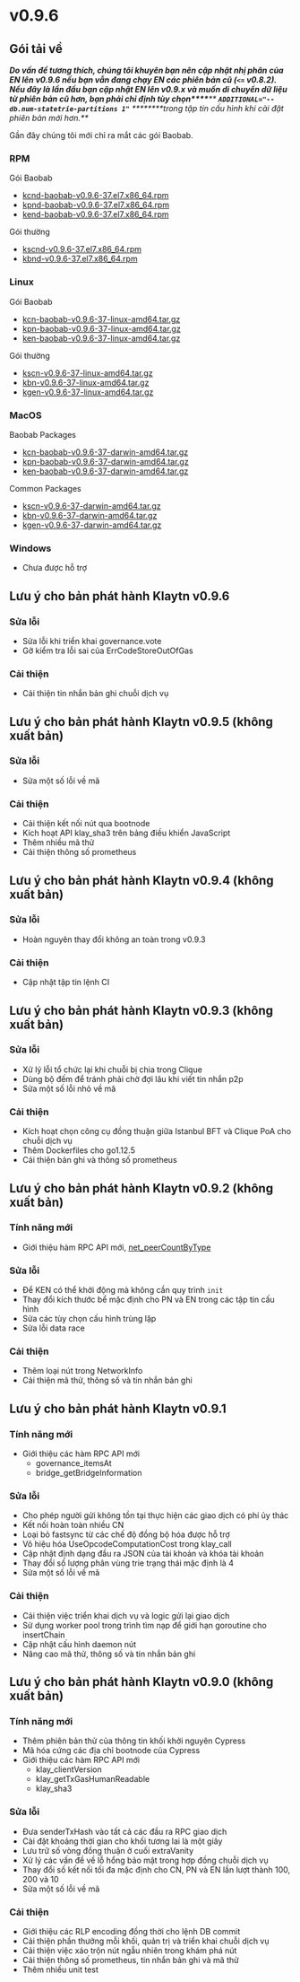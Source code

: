 # v0.9.6

## Gói tải về <a href="#package-downloads" id="package-downloads"></a>

_**Do vấn đề tương thích, chúng tôi khuyên bạn nên cập nhật nhị phân của EN lên v0.9.6 nếu bạn vẫn đang chạy EN các phiên bản cũ (`<=` v0.8.2). Nếu đây là lần đầu bạn cập nhật EN lên v0.9.x và muốn di chuyển dữ liệu từ phiên bản cũ hơn, bạn phải chỉ định tùy chọn\*\*\*\***** ****`ADDITIONAL="--db.num-statetrie-partitions 1"`**** ****\*\*\*\*trong tập tin cấu hình khi cài đặt phiên bản mới hơn.**_

Gần đây chúng tôi mới chỉ ra mắt các gói Baobab.

### RPM <a href="#rpm" id="rpm"></a>

Gói Baobab

* [kcnd-baobab-v0.9.6-37.el7.x86\_64.rpm](http://packages.klaytn.net/klaytn/v0.9.6/kcnd-baobab-v0.9.6-37.el7.x86_64.rpm)
* [kpnd-baobab-v0.9.6-37.el7.x86\_64.rpm](http://packages.klaytn.net/klaytn/v0.9.6/kpnd-baobab-v0.9.6-37.el7.x86_64.rpm)
* [kend-baobab-v0.9.6-37.el7.x86\_64.rpm](http://packages.klaytn.net/klaytn/v0.9.6/kend-baobab-v0.9.6-37.el7.x86_64.rpm)

Gói thường

* [kscnd-v0.9.6-37.el7.x86\_64.rpm](http://packages.klaytn.net/klaytn/v0.9.6/kscnd-v0.9.6-37.el7.x86_64.rpm)
* [kbnd-v0.9.6-37.el7.x86\_64.rpm](http://packages.klaytn.net/klaytn/v0.9.6/kbnd-v0.9.6-37.el7.x86_64.rpm)

### Linux <a href="#linux" id="linux"></a>

Gói Baobab

* [kcn-baobab-v0.9.6-37-linux-amd64.tar.gz](http://packages.klaytn.net/klaytn/v0.9.6/kcn-baobab-v0.9.6-37-linux-amd64.tar.gz)
* [kpn-baobab-v0.9.6-37-linux-amd64.tar.gz](http://packages.klaytn.net/klaytn/v0.9.6/kpn-baobab-v0.9.6-37-linux-amd64.tar.gz)
* [ken-baobab-v0.9.6-37-linux-amd64.tar.gz](http://packages.klaytn.net/klaytn/v0.9.6/ken-baobab-v0.9.6-37-linux-amd64.tar.gz)

Gói thường

* [kscn-v0.9.6-37-linux-amd64.tar.gz](http://packages.klaytn.net/klaytn/v0.9.6/kscn-v0.9.6-37-linux-amd64.tar.gz)
* [kbn-v0.9.6-37-linux-amd64.tar.gz](http://packages.klaytn.net/klaytn/v0.9.6/kbn-v0.9.6-37-linux-amd64.tar.gz)
* [kgen-v0.9.6-37-linux-amd64.tar.gz](http://packages.klaytn.net/klaytn/v0.9.6/kgen-v0.9.6-37-linux-amd64.tar.gz)

### MacOS <a href="#macos" id="macos"></a>

Baobab Packages

* [kcn-baobab-v0.9.6-37-darwin-amd64.tar.gz](http://packages.klaytn.net/klaytn/v0.9.6/kcn-baobab-v0.9.6-37-darwin-amd64.tar.gz)
* [kpn-baobab-v0.9.6-37-darwin-amd64.tar.gz](http://packages.klaytn.net/klaytn/v0.9.6/kpn-baobab-v0.9.6-37-darwin-amd64.tar.gz)
* [ken-baobab-v0.9.6-37-darwin-amd64.tar.gz](http://packages.klaytn.net/klaytn/v0.9.6/ken-baobab-v0.9.6-37-darwin-amd64.tar.gz)

Common Packages

* [kscn-v0.9.6-37-darwin-amd64.tar.gz](http://packages.klaytn.net/klaytn/v0.9.6/kscn-v0.9.6-37-darwin-amd64.tar.gz)
* [kbn-v0.9.6-37-darwin-amd64.tar.gz](http://packages.klaytn.net/klaytn/v0.9.6/kbn-v0.9.6-37-darwin-amd64.tar.gz)
* [kgen-v0.9.6-37-darwin-amd64.tar.gz](http://packages.klaytn.net/klaytn/v0.9.6/kgen-v0.9.6-37-darwin-amd64.tar.gz)

### Windows <a href="#windows" id="windows"></a>

* Chưa được hỗ trợ

## Lưu ý cho bản phát hành Klaytn v0.9.6 <a href="#release-notes-for-klaytn-v0-9-6" id="release-notes-for-klaytn-v0-9-6"></a>

### Sửa lỗi <a href="#fixes" id="fixes"></a>

* Sửa lỗi khi triển khai governance.vote
* Gỡ kiểm tra lỗi sai của ErrCodeStoreOutOfGas

### Cải thiện <a href="#improvements" id="improvements"></a>

* Cải thiện tin nhắn bản ghi chuỗi dịch vụ

## Lưu ý cho bản phát hành Klaytn v0.9.5 (không xuất bản) <a href="#release-notes-for-klaytn-v0-9-5-unpublished" id="release-notes-for-klaytn-v0-9-5-unpublished"></a>

### Sửa lỗi <a href="#fixes" id="fixes"></a>

* Sửa một số lỗi về mã

### Cải thiện <a href="#improvements" id="improvements"></a>

* Cải thiện kết nối nút qua bootnode
* Kích hoạt API klay\_sha3 trên bảng điều khiển JavaScript
* Thêm nhiều mã thử
* Cải thiện thông số prometheus

## Lưu ý cho bản phát hành Klaytn v0.9.4 (không xuất bản) <a href="#release-notes-for-klaytn-v0-9-4-unpublished" id="release-notes-for-klaytn-v0-9-4-unpublished"></a>

### Sửa lỗi <a href="#fixes" id="fixes"></a>

* Hoàn nguyên thay đổi không an toàn trong v0.9.3

### Cải thiện <a href="#improvements" id="improvements"></a>

* Cập nhật tập tin lệnh CI

## Lưu ý cho bản phát hành Klaytn v0.9.3 (không xuất bản) <a href="#release-notes-for-klaytn-v0-9-3-unpublished" id="release-notes-for-klaytn-v0-9-3-unpublished"></a>

### Sửa lỗi <a href="#fixes" id="fixes"></a>

* Xử lý lỗi tổ chức lại khi chuỗi bị chia trong Clique
* Dùng bộ đếm để tránh phải chờ đợi lâu khi viết tin nhắn p2p
* Sửa một số lỗi nhỏ về mã

### Cải thiện <a href="#improvements" id="improvements"></a>

* Kích hoạt chọn công cụ đồng thuận giữa Istanbul BFT và Clique PoA cho chuỗi dịch vụ
* Thêm Dockerfiles cho go1.12.5
* Cải thiện bản ghi và thông số prometheus

## Lưu ý cho bản phát hành Klaytn v0.9.2 (không xuất bản) <a href="#release-notes-for-klaytn-v0-9-2-unpublished" id="release-notes-for-klaytn-v0-9-2-unpublished"></a>

### Tính năng mới <a href="#new-features" id="new-features"></a>

* Giới thiệu hàm RPC API mới, [net\_peerCountByType](../../references/json-rpc/network.md#net_peercountbytype)

### Sửa lỗi <a href="#fixes" id="fixes"></a>

* Để KEN có thể khởi động mà không cần quy trình `init`
* Thay đổi kích thước bể mặc định cho PN và EN trong các tập tin cấu hình
* Sửa các tùy chọn cấu hình trùng lặp
* Sửa lỗi data race

### Cải thiện <a href="#improvements" id="improvements"></a>

* Thêm loại nút trong NetworkInfo
* Cải thiện mã thử, thông số và tin nhắn bản ghi

## Lưu ý cho bản phát hành Klaytn v0.9.1 <a href="#release-notes-for-klaytn-v0-9-1" id="release-notes-for-klaytn-v0-9-1"></a>

### Tính năng mới <a href="#new-features" id="new-features"></a>

* Giới thiệu các hàm RPC API mới
  * governance\_itemsAt
  * bridge\_getBridgeInformation

### Sửa lỗi <a href="#fixes" id="fixes"></a>

* Cho phép người gửi không tồn tại thực hiện các giao dịch có phí ủy thác
* Kết nối hoàn toàn nhiều CN
* Loại bỏ fastsync từ các chế độ đồng bộ hóa được hỗ trợ
* Vô hiệu hóa UseOpcodeComputationCost trong klay\_call
* Cập nhật định dạng đầu ra JSON của tài khoản và khóa tài khoản
* Thay đổi số lượng phân vùng trie trạng thái mặc định là 4
* Sửa một số lỗi về mã

### Cải thiện <a href="#improvements" id="improvements"></a>

* Cải thiện việc triển khai dịch vụ và logic gửi lại giao dịch
* Sử dụng worker pool trong trình tìm nạp để giới hạn goroutine cho insertChain
* Cập nhật cấu hình daemon nút
* Nâng cao mã thử, thông số và tin nhắn bản ghi

## Lưu ý cho bản phát hành Klaytn v0.9.0 (không xuất bản) <a href="#release-notes-for-klaytn-v0-9-0-unpublished" id="release-notes-for-klaytn-v0-9-0-unpublished"></a>

### Tính năng mới <a href="#new-features" id="new-features"></a>

* Thêm phiên bản thử của thông tin khối khởi nguyên Cypress
* Mã hóa cứng các địa chỉ bootnode của Cypress
* Giới thiệu các hàm RPC API mới
  * klay\_clientVersion
  * klay\_getTxGasHumanReadable
  * klay\_sha3

### Sửa lỗi <a href="#fixes" id="fixes"></a>

* Đưa senderTxHash vào tất cả các đầu ra RPC giao dịch
* Cài đặt khoảng thời gian cho khối tương lai là một giây
* Lưu trữ số vòng đồng thuận ở cuối extraVanity
* Xử lý các vấn đề về lỗ hổng bảo mật trong hợp đồng chuỗi dịch vụ
* Thay đổi số kết nối tối đa mặc định cho CN, PN và EN lần lượt thành 100, 200 và 10
* Sửa một số lỗi về mã

### Cải thiện <a href="#improvements" id="improvements"></a>

* Giới thiệu các RLP encoding đồng thời cho lệnh DB commit
* Cải thiện phần thưởng mỗi khối, quản trị và triển khai chuỗi dịch vụ
* Cải thiện việc xáo trộn nút ngẫu nhiên trong khám phá nút
* Cải thiện thông số prometheus, tin nhắn bản ghi và mã thử
* Thêm nhiều unit test
